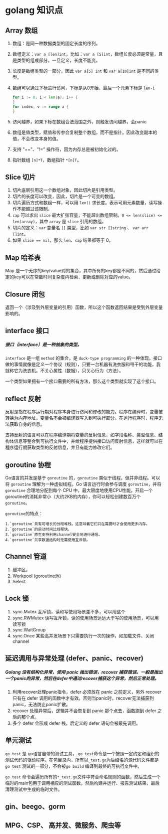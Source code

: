 # golang 知识点



## Array 数组

1. 数组：是同一种数据类型的固定长度的序列。

2. 数组定义：`var a [len]int`，比如：`var a [5]int`，数组长度必须是常量，且是类型的组成部分。一旦定义，长度不能变。

3. 长度是数组类型的一部分，因此 `var a[5] int` 和 `var a[10]int` 是不同的类型。

4. 数组可以通过下标进行访问，下标是从0开始，最后一个元素下标是 `len-1`
   
    ```go
    for i := 0; i < len(a); i++ {
    }
    for index, v := range a {
    }
    ```
    
5. 访问越界，如果下标在数组合法范围之外，则触发访问越界，会panic

6. 数组是值类型，赋值和传参会复制整个数组，而不是指针。因此改变副本的值，不会改变本身的值。

7. 支持 "=="、"!=" 操作符，因为内存总是被初始化过的。

8. 指针数组 `[n]*T`，数组指针 `*[n]T`。



## Slice 切片

1. 切片底层引用这一个数组对象，因此切片是引用类型。
2. 切片的长度可以改变，因此，切片是一个可变的数组。
3. 切片遍历方式和数组一样，可以用 `len()` 求长度。表示可用元素数量，读写操作不能超过该限制。 
4. `cap` 可以求出 `slice` 最大扩张容量，不能超出数组限制。`0 <= len(slice) <= len(array)`，其中 `array` 是 `slice` 引用的数组。
5. 切片的定义：`var` 变量名 `[]` 类型，比如 `var str []string` 、 `var arr []int`。
6. 如果 `slice == nil`，那么 `len`、`cap` 结果都等于 0。



## Map  哈希表

Map 是一个无序的key/value对的集合，其中所有的key都是不同的，然后通过给定的key可以在常数时间复杂度内检索、更新或删除对应的value。



## Closure 闭包

返回一个（涉及到外层变量的引用）函数，所以这个函数返回结果是受到外层变量影响的。



## interface 接口

##### 接口（interface）是一种抽象的类型。

`interface` 是一组 `method` 的集合，是 `duck-type programming` 的一种体现。接口做的事情就像是定义一个协议（规则），只要一台机器有洗衣服和甩干的功能，我就称它为洗衣机。不关心属性（数据），只关心行为（方法）。

一个类型如果拥有一个接口需要的所有方法，那么这个类型就实现了这个接口。



## reflect 反射

反射是指在程序运行期对程序本身进行访问和修改的能力。程序在编译时，变量被转换为内存地址，变量名不会被编译器写入到可执行部分。在运行程序时，程序无法获取自身的信息。

支持反射的语言可以在程序编译期将变量的反射信息，如字段名称、类型信息、结构体信息等整合到可执行文件中，并给程序提供接口访问反射信息，这样就可以在程序运行期获取类型的反射信息，并且有能力修改它们。



## goroutine 协程

Go语言的并发是基于 `goroutine` 的，`goroutine` 类似于线程，但并非线程。可以将 `goroutine` 理解为一种虚拟线程。Go 语言运行时会参与调度 `goroutine`，并将 `goroutine` 合理地分配到每个 CPU 中，最大限度地使用CPU性能。开启一个goroutine的消耗非常小（大约2KB的内存），你可以轻松创建数百万个`goroutine`。

`goroutine`的特点：

```
1.`goroutine`具有可增长的分段堆栈。这意味着它们只在需要时才会使用更多内存。
2.`goroutine`的启动时间比线程快。
3.`goroutine`原生支持利用channel安全地进行通信。
4.`goroutine`共享数据结构时无需使用互斥锁。
```



## Channel 管道

1. 缓冲区。
2. Workpool (goroutine池)
3. Select



## Lock 锁

1. sync.Mutex 互斥锁，读和写使用场景差不多，可以用这个
2. sync.RWMutex 读写互斥锁，读的使用场景远远大于写的使用场景，可以用读写锁
3. sync.WaitGroup
4. sync.Once     某些高并发场景下只需要执行一次的操作，如加载文件、关闭channel



## 延迟调用与异常处理 (defer、panic、recover)

##### Golang 没有结构化异常，使用 panic 抛出错误，recover 捕获错误。一般是抛出一个panic的异常，然后在defer中通过recover捕获这个异常，然后正常处理。

1. 利用recover处理panic指令，defer 必须放在 panic 之前定义，另外 recover 只有在 defer 调用的函数中才有效。否则当panic时，recover无法捕获到panic，无法防止panic扩散。
2. recover 处理异常后，逻辑并不会恢复到 panic 那个点去，函数跑到 defer 之后的那个点。
3. 多个 defer 会形成 defer 栈，后定义的 defer 语句会被最先调用。



## 单元测试

`go test` 是 go语言自带的测试工具， `go test`命令是一个按照一定约定和组织的测试代码的驱动程序。在包目录内，所有以`_test.go`为后缀名的源代码文件都是 `go test` 测试的一部分，不会被`go build` 编译到最终的可执行文件中。

`go test` 命令会遍历所有的`*_test.go`文件中符合命名规则的函数，然后生成一个临时的main包用于调用相应的测试函数，然后构建并运行、报告测试结果，最后清理测试中生成的临时文件。



## gin、beego、gorm 

## MPG、CSP、 高并发、微服务、爬虫等

